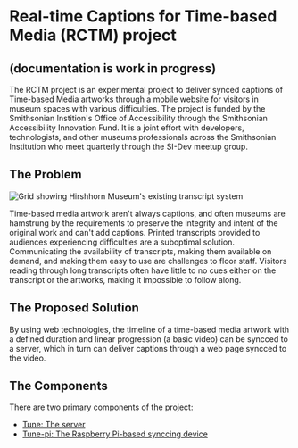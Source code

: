 # Real-time Captions for Time-based Media (RCTM) project 
## (documentation is work in progress)
The RCTM project is an experimental project to deliver synced captions of Time-based Media artworks through a mobile website for visitors in museum spaces with various difficulties. The project is funded by the Smithsonian Instition's Office of Accessibility through the Smithsonian Accessibility Innovation Fund. It is a joint effort with developers, technologists, and other museums professionals across the Smithsonian Institution who meet quarterly through the SI-Dev meetup group.

## The Problem
![Grid showing Hirshhorn Museum's existing transcript system](https://s3.amazonaws.com/saif-rctm/caption-challenge.png)

Time-based media artwork aren't always captions, and often museums are hamstrung by the requirements to preserve the integrity and intent of the original work and can't add captions. Printed transcripts provided to audiences experiencing difficulties are a suboptimal solution. Communicating the availability of transcripts, making them available on demand, and making them easy to use are challenges to floor staff. Visitors reading through long transcripts often have little to no cues either on the transcript or the artworks, making it impossible to follow along.

## The Proposed Solution
By using web technologies, the timeline of a time-based media artwork with a defined duration and linear progression (a basic video) can be syncced to a server, which in turn can deliver captions through a web page syncced to the video.

## The Components
There are two primary components of the project:
* [Tune: The server](https://github.com/ericpugh/tune)
* [Tune-pi: The Raspberry Pi-based synccing device](https://github.com/hmsgwebmaster/tune-pi)